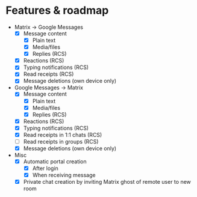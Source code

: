 # Features & roadmap
* Matrix → Google Messages
  * [x] Message content
    * [x] Plain text
    * [x] Media/files
    * [x] Replies (RCS)
  * [x] Reactions (RCS)
  * [x] Typing notifications (RCS)
  * [x] Read receipts (RCS)
  * [x] Message deletions (own device only)
* Google Messages → Matrix
  * [x] Message content
    * [x] Plain text
    * [x] Media/files
    * [x] Replies (RCS)
  * [x] Reactions (RCS)
  * [x] Typing notifications (RCS)
  * [x] Read receipts in 1:1 chats (RCS)
  * [ ] Read receipts in groups (RCS)
  * [x] Message deletions (own device only)
* Misc
  * [x] Automatic portal creation
    * [x] After login
    * [x] When receiving message
  * [x] Private chat creation by inviting Matrix ghost of remote user to new room
